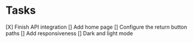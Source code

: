 # Tasks

[X] Finish API integration
[] Add home page
[] Configure the return button paths
[] Add responsiveness
[] Dark and light mode
